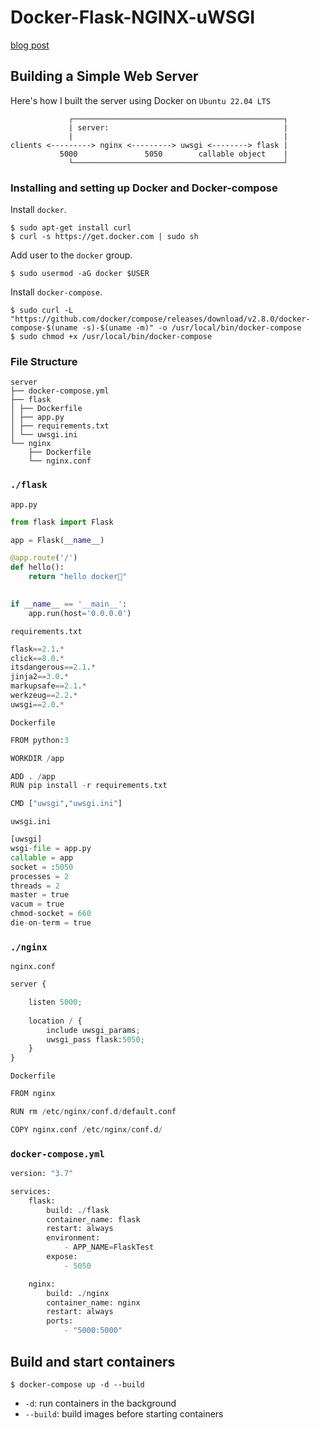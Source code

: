 # Docker-Flask-NGINX-uWSGI

[blog post](https://kwangjong.github.io/2022/08/01/flask-nginx-uwsgi-docker/)

## Building a Simple Web Server
Here's how I built the server using Docker on `Ubuntu 22.04 LTS`

```shell
             ┌───────────────────────────────────────────────┐
             | server:                                       |
             |                                               |
clients <---------> nginx <---------> uwsgi <--------> flask |
           5000               5050        callable object    |
             └───────────────────────────────────────────────┘
```

### Installing and setting up Docker and Docker-compose
Install `docker`.
```shell
$ sudo apt-get install curl
$ curl -s https://get.docker.com | sudo sh
```
Add user to the `docker` group.
```shell
$ sudo usermod -aG docker $USER
```
Install `docker-compose`.
```shell
$ sudo curl -L "https://github.com/docker/compose/releases/download/v2.8.0/docker-compose-$(uname -s)-$(uname -m)" -o /usr/local/bin/docker-compose
$ sudo chmod +x /usr/local/bin/docker-compose
```

### File Structure

```shell
server
├── docker-compose.yml
├── flask
│ ├── Dockerfile
│ ├── app.py
│ ├── requirements.txt
│ └── uwsgi.ini
└── nginx
    ├── Dockerfile
    └── nginx.conf
```

### `./flask`
`app.py`
```python
from flask import Flask

app = Flask(__name__)

@app.route('/')
def hello():
    return "hello docker🐳"
        

if __name__ == '__main__':
    app.run(host='0.0.0.0')
```

`requirements.txt`
```python
flask==2.1.*
click==8.0.*
itsdangerous==2.1.*
jinja2==3.0.*
markupsafe==2.1.*
werkzeug==2.2.*
uwsgi==2.0.*
```

`Dockerfile`
```python
FROM python:3

WORKDIR /app

ADD . /app
RUN pip install -r requirements.txt

CMD ["uwsgi","uwsgi.ini"]
```

`uwsgi.ini`
```python
[uwsgi]
wsgi-file = app.py
callable = app
socket = :5050
processes = 2
threads = 2
master = true
vacum = true
chmod-socket = 660
die-on-term = true
```

### `./nginx`

`nginx.conf`
```python
server {

	listen 5000;
	
	location / {
		include uwsgi_params;
		uwsgi_pass flask:5050;
	}
}
```

`Dockerfile`
```python
FROM nginx

RUN rm /etc/nginx/conf.d/default.conf

COPY nginx.conf /etc/nginx/conf.d/
```

### `docker-compose.yml`
```python
version: "3.7"

services: 
    flask:
        build: ./flask
        container_name: flask
        restart: always
        environment: 
            - APP_NAME=FlaskTest
        expose:
            - 5050

    nginx:
        build: ./nginx
        container_name: nginx
        restart: always
        ports:
            - "5000:5000"
```

## Build and start containers
```shell
$ docker-compose up -d --build
```
* `-d`: run containers in the background
* `--build`: build images before starting containers

